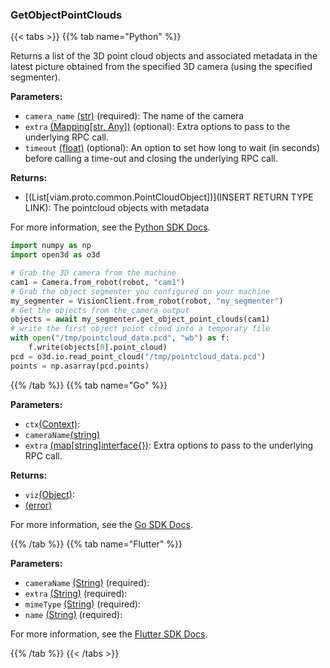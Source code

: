 ### GetObjectPointClouds

{{< tabs >}}
{{% tab name="Python" %}}

Returns a list of the 3D point cloud objects and associated metadata in the latest picture obtained from the specified 3D camera (using the specified segmenter).

**Parameters:**

- `camera_name` [(str)](https://docs.python.org/3/library/stdtypes.html#text-sequence-type-str) (required): The name of the camera
- `extra` [(Mapping[str, Any])](<INSERT PARAM TYPE LINK>) (optional): Extra options to pass to the underlying RPC call.
- `timeout` [(float)](<INSERT PARAM TYPE LINK>) (optional): An option to set how long to wait (in seconds) before calling a time-out and closing the underlying RPC call.


**Returns:**

- [(List[viam.proto.common.PointCloudObject])](INSERT RETURN TYPE LINK): The pointcloud objects with metadata

For more information, see the [Python SDK Docs](https://python.viam.dev/autoapi/viam/services/vision/client/index.html#viam.services.vision.client.VisionClient.get_object_point_clouds).

``` python {class="line-numbers linkable-line-numbers"}
import numpy as np
import open3d as o3d

# Grab the 3D camera from the machine
cam1 = Camera.from_robot(robot, "cam1")
# Grab the object segmenter you configured on your machine
my_segmenter = VisionClient.from_robot(robot, "my_segmenter")
# Get the objects from the camera output
objects = await my_segmenter.get_object_point_clouds(cam1)
# write the first object point cloud into a temporary file
with open("/tmp/pointcloud_data.pcd", "wb") as f:
    f.write(objects[0].point_cloud)
pcd = o3d.io.read_point_cloud("/tmp/pointcloud_data.pcd")
points = np.asarray(pcd.points)

```

{{% /tab %}}
{{% tab name="Go" %}}

**Parameters:**

- `ctx`[(Context)](https://pkg.go.dev/context#ctx):
- `cameraName`[(string)](<INSERT PARAM TYPE LINK>)
- `extra` [(map[string]interface\{\})](https://go.dev/blog/maps): Extra options to pass to the underlying RPC call.

**Returns:**

- `viz`[(Object)](https://pkg.go.dev/go.viam.com/rdk@v0.26.0/vision#viz):
- [(error)](<INSERT PARAM TYPE LINK>)

For more information, see the [Go SDK Docs](https://pkg.go.dev/go.viam.com/rdk/services/vision#Service).

{{% /tab %}}
{{% tab name="Flutter" %}}

**Parameters:**

- `cameraName` [(String)](https://api.flutter.dev/flutter/dart-core/String-class.html) (required):
- `extra` [(String)](https://api.flutter.dev/flutter/dart-core/String-class.html) (required):
- `mimeType` [(String)](https://api.flutter.dev/flutter/dart-core/String-class.html) (required):
- `name` [(String)](https://api.flutter.dev/flutter/dart-core/String-class.html) (required):


For more information, see the [Flutter SDK Docs](https://flutter.viam.dev/viam_protos.service.vision/VisionServiceClient/getObjectPointClouds.html).

{{% /tab %}}
{{< /tabs >}}
